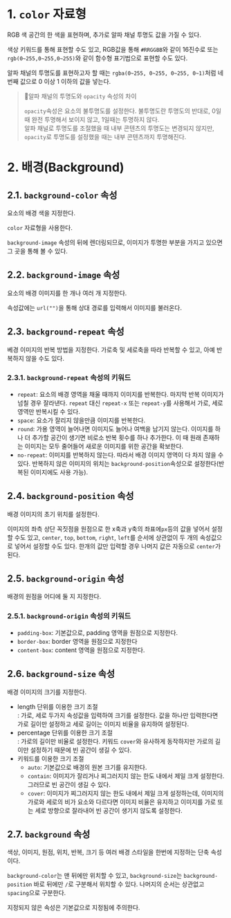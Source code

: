 # 1. `color` 자료형

RGB 색 공간의 한 색을 표현하며, 추가로 알파 채널 투명도 값을 가질 수 있다.

색상 키워드를 통해 표현할 수도 있고, RGB값을 통해 `#RRGGBB`와 같이 16진수로 또는 `rgb(0~255,0~255,0~255)`와 같이 함수형 표기법으로 표현할 수도 있다.

알파 채널의 투명도를 표현하고자 할 때는 `rgba(0~255, 0~255, 0~255, 0~1)`처럼 네 번째 값으로 0 이상 1 이하의 값을 넣는다.

> 📌알파 채널의 투명도와 `opacity` 속성의 차이
>
> `opacity`속성은 요소의 불투명도를 설정한다. 불투명도란 투명도의 반대로, 0일 때 완전 투명해서 보이지 않고, 1일때는 투명하지 않다.  
> 알파 채널로 투명도를 조절했을 때 내부 콘텐츠의 투명도는 변경되지 않지만, `opacity`로 투명도를 설정했을 때는 내부 콘텐츠까지 투명해진다.

# 2. 배경(Background)

## 2.1. `background-color` 속성

요소의 배경 색을 지정한다.

`color` 자료형을 사용한다.

`background-image` 속성의 뒤에 렌더링되므로, 이미지가 투명한 부분을 가지고 있으면 그 곳을 통해 볼 수 있다.

## 2.2. `background-image` 속성

요소의 배경 이미지를 한 개나 여러 개 지정한다.

속성값에는 `url("")`을 통해 상대 경로를 입력해서 이미지를 불러온다.

## 2.3. `background-repeat` 속성

베경 이미지의 반복 방법을 지정한다. 가로축 및 세로축을 따라 반복할 수 있고, 아예 반복하지 않을 수도 있다.

### 2.3.1. `background-repeat` 속성의 키워드

- `repeat`: 요소의 배경 영역을 채울 때까지 이미지를 반복한다. 마지막 반복 이미지가 넘칠 경우 잘라낸다. `repeat` 대신 `repeat-x` 또는 `repeat-y`를 사용해서 가로, 세로 영역만 반복시킬 수 있다.
- `space`: 요소가 잘리지 않을만큼 이미지를 반복한다.
- `round`: 가용 영역이 늘어나면 이미지도 늘어나 여백을 남기지 않는다. 이미지를 하나 더 추가할 공간이 생기면 비로소 반복 횟수를 하나 추가한다. 이 때 원래 존재하는 이미지는 모두 줄어들어 새로운 이미지를 위한 공간을 확보한다.
- `no-repeat`: 이미지를 반복하지 않는다. 따라서 배경 이미지 영역이 다 차지 않을 수 있다. 반복하지 않은 이미지의 위치는 `background-position`속성으로 설정한다(반복된 이미지에도 사용 가능).

## 2.4. `background-position` 속성

배경 이미지의 초기 위치를 설정한다.

이미지의 좌측 상단 꼭짓점을 원점으로 한 x축과 y축의 좌표에`px`등의 값을 넣어서 설정할 수도 있고, `center`, `top`, `bottom`, `right`, `left`를 순서에 상관없이 두 개의 속성값으로 넣어서 설정할 수도 있다. 한개의 값만 입력할 경우 나머지 값은 자동으로 `center`가 된다.

## 2.5. `background-origin` 속성

배경의 원점을 어디에 둘 지 지정한다.

### 2.5.1. `background-origin` 속성의 키워드

- `padding-box`: 기본값으로, padding 영역을 원점으로 지정한다.
- `border-box`: border 영역을 원점으로 지정한다
- `content-box`: content 영역을 원점으로 지정한다.

## 2.6. `background-size` 속성

배경 이미지의 크기를 지정한다.

- length 단위를 이용한 크기 조절  
  : 가로, 세로 두가지 속성값을 입력하여 크기를 설정한다. 값을 하나만 입력한다면 가로 길이만 설정하고 세로 길이는 이미지 비율을 유지하여 설정된다.
- percentage 단위를 이용한 크기 조절  
  : 가로의 길이만 비율로 설정한다. 키워드 `cover`와 유사하게 동작하지만 가로의 길이만 설정하기 때문에 빈 공간이 생길 수 있다.
- 키워드를 이용한 크기 조절
  - `auto`: 기본값으로 배경의 원본 크기를 유지한다.
  - `contain`: 이미지가 잘리거나 찌그러지지 않는 한도 내에서 제일 크게 설정한다. 그러므로 빈 공간이 생길 수 있다.
  - `cover`: 이미지가 찌그러지지 않는 한도 내에서 제일 크게 설정하는데, 이미지의 가로와 세로의 비가 요소와 다르다면 이미지 비율은 유지하고 이미지를 가로 또는 세로 방향으로 잘라내어 빈 공간이 생기지 않도록 설정한다.

## 2.7. `background` 속성

색상, 이미지, 원점, 위치, 반복, 크기 등 여러 배경 스타일을 한번에 지정하는 단축 속성이다.

`background-color`는 맨 뒤에만 위치할 수 있고, `background-size`는 `background-position` 바로 뒤에만 `/`로 구분해서 위치할 수 있다. 나머지의 순서는 상관없고 `spacing`으로 구분한다.

지정되지 않은 속성은 기본값으로 지정됨에 주의한다.
